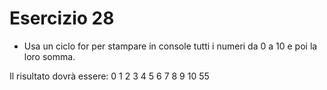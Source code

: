 # Esercizio 28

- Usa un ciclo for per stampare in console tutti i numeri da 0 a 10 e poi la loro somma.

Il risultato dovrà essere:
0
1
2
3
4
5
6
7
8
9
10
55